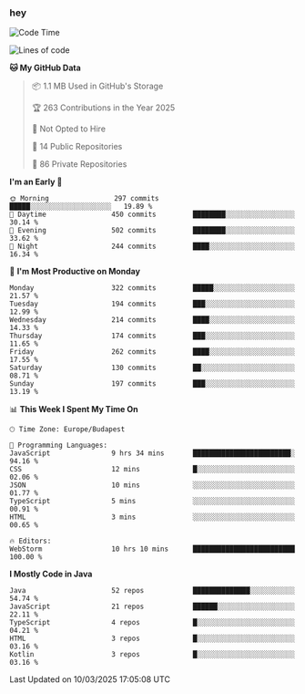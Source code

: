 ### hey

<!--START_SECTION:waka-->
![Code Time](http://img.shields.io/badge/Code%20Time-1%2C122%20hrs%2028%20mins-blue)

![Lines of code](https://img.shields.io/badge/From%20Hello%20World%20I%27ve%20Written-2.5%20million%20lines%20of%20code-blue)

**🐱 My GitHub Data** 

> 📦 1.1 MB Used in GitHub's Storage 
 > 
> 🏆 263 Contributions in the Year 2025
 > 
> 🚫 Not Opted to Hire
 > 
> 📜 14 Public Repositories 
 > 
> 🔑 86 Private Repositories 
 > 
**I'm an Early 🐤** 

```text
🌞 Morning                297 commits         █████░░░░░░░░░░░░░░░░░░░░   19.89 % 
🌆 Daytime                450 commits         ████████░░░░░░░░░░░░░░░░░   30.14 % 
🌃 Evening                502 commits         ████████░░░░░░░░░░░░░░░░░   33.62 % 
🌙 Night                  244 commits         ████░░░░░░░░░░░░░░░░░░░░░   16.34 % 
```
📅 **I'm Most Productive on Monday** 

```text
Monday                   322 commits         █████░░░░░░░░░░░░░░░░░░░░   21.57 % 
Tuesday                  194 commits         ███░░░░░░░░░░░░░░░░░░░░░░   12.99 % 
Wednesday                214 commits         ████░░░░░░░░░░░░░░░░░░░░░   14.33 % 
Thursday                 174 commits         ███░░░░░░░░░░░░░░░░░░░░░░   11.65 % 
Friday                   262 commits         ████░░░░░░░░░░░░░░░░░░░░░   17.55 % 
Saturday                 130 commits         ██░░░░░░░░░░░░░░░░░░░░░░░   08.71 % 
Sunday                   197 commits         ███░░░░░░░░░░░░░░░░░░░░░░   13.19 % 
```


📊 **This Week I Spent My Time On** 

```text
🕑︎ Time Zone: Europe/Budapest

💬 Programming Languages: 
JavaScript               9 hrs 34 mins       ████████████████████████░   94.16 % 
CSS                      12 mins             █░░░░░░░░░░░░░░░░░░░░░░░░   02.06 % 
JSON                     10 mins             ░░░░░░░░░░░░░░░░░░░░░░░░░   01.77 % 
TypeScript               5 mins              ░░░░░░░░░░░░░░░░░░░░░░░░░   00.91 % 
HTML                     3 mins              ░░░░░░░░░░░░░░░░░░░░░░░░░   00.65 % 

🔥 Editors: 
WebStorm                 10 hrs 10 mins      █████████████████████████   100.00 % 
```

**I Mostly Code in Java** 

```text
Java                     52 repos            ██████████████░░░░░░░░░░░   54.74 % 
JavaScript               21 repos            ██████░░░░░░░░░░░░░░░░░░░   22.11 % 
TypeScript               4 repos             █░░░░░░░░░░░░░░░░░░░░░░░░   04.21 % 
HTML                     3 repos             █░░░░░░░░░░░░░░░░░░░░░░░░   03.16 % 
Kotlin                   3 repos             █░░░░░░░░░░░░░░░░░░░░░░░░   03.16 % 
```




 Last Updated on 10/03/2025 17:05:08 UTC
<!--END_SECTION:waka-->
